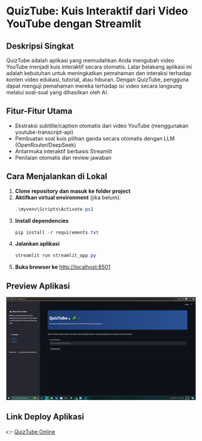 #  QuizTube: Kuis Interaktif dari Video YouTube dengan Streamlit

## Deskripsi Singkat
QuizTube adalah aplikasi yang memudahkan Anda mengubah video YouTube menjadi kuis interaktif secara otomatis. Latar belakang aplikasi ini adalah kebutuhan untuk meningkatkan pemahaman dan interaksi terhadap konten video edukasi, tutorial, atau hiburan. Dengan QuizTube, pengguna dapat menguji pemahaman mereka terhadap isi video secara langsung melalui soal-soal yang dihasilkan oleh AI.

## Fitur-Fitur Utama
- Ekstraksi subtitle/caption otomatis dari video YouTube (menggunakan youtube-transcript-api)
- Pembuatan soal kuis pilihan ganda secara otomatis dengan LLM (OpenRouter/DeepSeek)
- Antarmuka interaktif berbasis Streamlit
- Penilaian otomatis dan review jawaban


## Cara Menjalankan di Lokal
1. **Clone repository dan masuk ke folder project**
2. **Aktifkan virtual environment** (jika belum):
   ```powershell
   .\myvenv\Scripts\Activate.ps1
   ```
3. **Install dependencies**
   ```powershell
   pip install -r requirements.txt
   ```
4. **Jalankan aplikasi**
   ```powershell
   streamlit run streamlit_app.py
   ```
5. **Buka browser ke** [http://localhost:8501](http://localhost:8501)

## Preview Aplikasi


![Preview QuizTube](preview.png)

## Link Deploy Aplikasi
👉 [QuizTube Online](https://quiztube.streamlit.app/)


